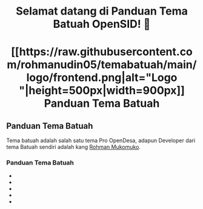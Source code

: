 <h1 align="center">Selamat datang di Panduan Tema Batuah OpenSID! 👋</h1>

<h1 align="center">[[https://raw.githubusercontent.com/rohmanudin05/temabatuah/main/logo/frontend.png|alt="Logo "|height=500px|width=900px]]<br>Panduan Tema Batuah</h1>

## Panduan Tema Batuah
Tema batuah adalah salah satu tema Pro OpenDesa, adapun Developer dari tema Batuah sendiri adalah kang [Rohman Mukomuko](https://github.com/rohmanudin05).

### Panduan Tema Batuah
* 
* 
* 
* 
* 

